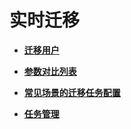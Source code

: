 # 实时迁移<a name="drs_02_0017"></a>

-   **[迁移用户](迁移用户.md)**  

-   **[参数对比列表](参数对比列表.md)**  

-   **[常见场景的迁移任务配置](常见场景的迁移任务配置.md)**  

-   **[任务管理](任务管理.md)**  



